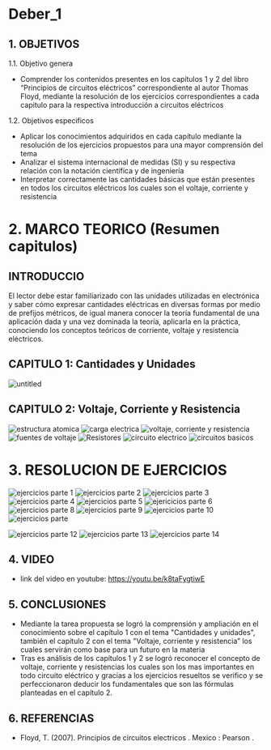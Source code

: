# Deber_1
## 1. OBJETIVOS 
1.1. Objetivo genera
* Comprender los contenidos presentes en los capítulos 1 y 2 del libro “Principios de circuitos eléctricos” correspondiente al autor Thomas Floyd, mediante la resolución de los ejercicios correspondientes a cada capitulo para la respectiva introducción a circuitos eléctricos

1.2. Objetivos especificos 
* Aplicar los conocimientos adquiridos en cada capítulo mediante la resolución de los ejercicios propuestos para una mayor comprensión del tema
* Analizar el sistema internacional de medidas (SI) y su respectiva relación con la notación científica y de ingeniería
* Interpretar correctamente las cantidades básicas que están presentes en todos los circuitos eléctricos los cuales son el voltaje, corriente y resistencia 
# 2. MARCO TEORICO (Resumen capitulos)
## INTRODUCCIO
El lector debe estar familiarizado con las unidades utilizadas en electrónica y saber cómo expresar cantidades eléctricas en diversas formas por medio de prefijos métricos, de igual manera conocer la teoría fundamental de una aplicación dada y una vez dominada la teoría, aplicarla en la práctica, conociendo los conceptos teóricos de corriente, voltaje y resistencia eléctricos. 

## CAPITULO 1: Cantidades y Unidades 
![untitled](https://user-images.githubusercontent.com/116832991/201856841-0462e6e8-5bde-48df-ad2d-90958a032702.png)
## CAPITULO 2: Voltaje, Corriente y Resistencia 
![estructura atomica ](https://user-images.githubusercontent.com/116832991/201860745-82c58ad0-2136-4e4f-aa81-73a862007e7d.png)
![carga electrica ](https://user-images.githubusercontent.com/116832991/201860776-030909ae-f71e-4785-974e-32065d3ee5e5.png)
![voltaje, corriente y resistencia ](https://user-images.githubusercontent.com/116832991/201860878-bf88ddf9-4627-45cb-8cba-866e551d8ecf.png)
![fuentes de voltaje ](https://user-images.githubusercontent.com/116832991/201860904-0a8fe14a-d1ff-449a-9a25-5d788ce298ba.png)
![Resistores ](https://user-images.githubusercontent.com/116832991/201860962-3e61d5e6-50a9-4c3b-a0a0-fdcb89aaabc0.png)
![circuito electrico ](https://user-images.githubusercontent.com/116832991/201860997-f536914f-0712-4d58-8db8-bb2f8b10489e.png)
![circuitos basicos ](https://user-images.githubusercontent.com/116832991/201861132-d0b83657-1a69-4cba-a8f6-af909ec4336e.png)

# 3. RESOLUCION DE EJERCICIOS  
![ejercicios parte 1](https://user-images.githubusercontent.com/116832991/201859571-4f59252d-480d-4ad7-8f9e-3cfebbf9ad93.png)
![ejercicios parte 2](https://user-images.githubusercontent.com/116832991/201859616-8b9fd658-24b2-4803-8d90-b6b6da0348c1.png)
![ejercicios parte 3](https://user-images.githubusercontent.com/116832991/201859655-c26572d0-8dc2-4dd4-b9cb-1683e38f67c5.png)
![ejercicios parte 4](https://user-images.githubusercontent.com/116832991/201859699-2e8c9e61-e5fe-439a-9cf6-eb8f9869d061.png)
![ejercicios parte 5](https://user-images.githubusercontent.com/116832991/201859920-b75087be-7a39-4785-9ffa-82e98d25f9f4.png)
![ejericicios parte 6](https://user-images.githubusercontent.com/116832991/201859977-2b415441-c25a-457b-87b4-6c89f17eb1d5.png)
![ejercicios parte 8](https://user-images.githubusercontent.com/116832991/201860064-397b79fb-dea2-4762-90d9-05e83bf95e24.png)
![ejercicios parte 9](https://user-images.githubusercontent.com/116832991/201860419-ca618b54-1429-41d6-b52d-599a50a6db5c.png)
![ejercicios parte 10](https://user-images.githubusercontent.com/116832991/201860446-06f5a5ab-0fcf-400c-b721-1034920cf2a9.png)
![ejercicios parte](https://user-images.githubusercontent.com/116832991/201863761-cba9697b-0672-410e-9950-a25c1b0297ec.png)


![ejercicios parte 12](https://user-images.githubusercontent.com/116832991/201863932-cc6c83af-b833-4945-97fe-71e7382bdf76.png)
![ejercicios parte 13](https://user-images.githubusercontent.com/116832991/201864094-a44ab839-d8ec-43a9-82c2-97c27df82686.png)
![ejercicios parte 14](https://user-images.githubusercontent.com/116832991/201864127-002a32d5-f87c-41af-81e4-3a0f29992e5b.png)
## 4. VIDEO
* link del video en youtube: https://youtu.be/k8taFygtiwE
## 5. CONCLUSIONES 
*  Mediante la tarea propuesta se logró la comprensión  y ampliación en el conocimiento sobre el capítulo 1 con el tema "Cantidades y unidades", también el capítulo 2 con el tema "Voltaje, corriente y resistencia” los cuales servirán como base para un futuro en la materia 
*  Tras es análisis de los capítulos 1 y 2 se logró reconocer el concepto de voltaje, corriente y resistencias los cuales son los mas importantes en todo circuito eléctrico y gracias a los ejercicios resueltos se verifico y se perfeccionaron deducir los fundamentales que son las fórmulas planteadas en el capítulo 2.
## 6. REFERENCIAS 
* Floyd, T. (2007). Principios de circuitos electricos . Mexico : Pearson .

